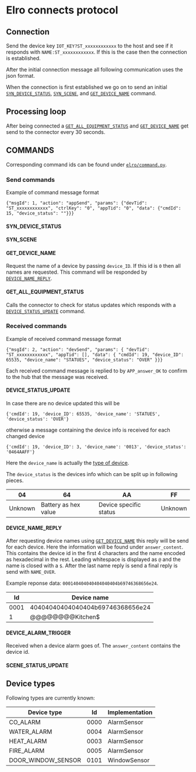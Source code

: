 # Elro connects protocol

## Connection

Send the device key `IOT_KEY?ST_xxxxxxxxxxxx` to the host and see if it responds with `NAME:ST_xxxxxxxxxxxx`. If this is the case then the connection is established.

After the initial connection message all following communication uses the json format. 

When the connection is first established we go on to send an initial [`SYN_DEVICE_STATUS`](#syn_device_status), [`SYN_SCENE`](#syn_scene), and [`GET_DEVICE_NAME`](#get_device_name) command.

## Processing loop

After being connected a [`GET_ALL_EQUIPMENT_STATUS`](#get_all_equipment_status) and [`GET_DEVICE_NAME`](#get_device_name) get send to the connector every 30 seconds.

## COMMANDS

Corresponding command ids can be found under [`elro/command.py`](elro/command.py).

### Send commands

Example of command message format

```
{"msgId": 1, "action": "appSend", "params": {"devTid": "ST_xxxxxxxxxxxx", "ctrlKey": "0", "appTid": "0", "data": {"cmdId": 15, "device_status": ""}}}
```

#### SYN_DEVICE_STATUS

#### SYN_SCENE

#### GET_DEVICE_NAME

Request the name of a device by passing `device_ID`. If this id is `0` then all names are requested. This command will be responded by [`DEVICE_NAME_REPLY`](#device_name_reply).

#### GET_ALL_EQUIPMENT_STATUS

Calls the connector to check for status updates which responds with a [`DEVICE_STATUS_UPDATE`](#device_status_update) command.


### Received commands

Example of received command message format

```
{"msgId": 2, "action": "devSend", "params": { "devTid": "ST_xxxxxxxxxxxx", "appTid": [], "data": { "cmdId": 19, "device_ID": 65535, "device_name": "STATUES", "device_status": "OVER" }}}
```

Each received command message is replied to by `APP_answer_OK` to confirm to the hub that the message was received.

#### DEVICE_STATUS_UPDATE

In case there are no device updated this will be
```
{'cmdId': 19, 'device_ID': 65535, 'device_name': 'STATUES', 'device_status': 'OVER'}
```

otherwise a message containing the device info is received for each changed device

```
{'cmdId': 19, 'device_ID': 3, 'device_name': '0013', 'device_status': '0464AAFF'}
```

Here the `device_name` is actually the [type of device](#device-types). 

The `device_status` is the devices info which can be split up in following pieces.

|    04   |          64          |           AA           |    FF   |
|---------|----------------------|------------------------|---------|
| Unknown | Battery as hex value | Device specific status | Unknown |

#### DEVICE_NAME_REPLY

After requesting device names using [`GET_DEVICE_NAME`](#get_device_name) this reply will be send for each device. Here the information will be found under `answer_content`. This contains the device id in the first 4 characters and the name encoded as hexadecimal in the rest. Leading whitespace is displayed as `@` and the name is closed with a `$`. After the last name reply is send a final reply is send with `NAME_OVER`.

Example reponse data: `000140404040404040404b69746368656e24`.

|  Id  | Device name                      |
|------|----------------------------------|
| 0001 | 40404040404040404b69746368656e24 |
|    1 |                 @@@@@@@@Kitchen$ |

#### DEVICE_ALARM_TRIGGER

Received when a device alarm goes of. The `answer_content` contains the device id.

#### SCENE_STATUS_UPDATE


## Device types

Following types are currently known:

| Device type        |  Id  | Implementation |
|--------------------|------|----------------|
| CO_ALARM           | 0000 | AlarmSensor    |
| WATER_ALARM        | 0004 | AlarmSensor    |
| HEAT_ALARM         | 0003 | AlarmSensor    |
| FIRE_ALARM         | 0005 | AlarmSensor    |
| DOOR_WINDOW_SENSOR | 0101 | WindowSensor   |

